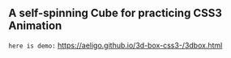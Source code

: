 A self-spinning Cube for practicing CSS3 Animation 
---
`here is demo:` https://aeligo.github.io/3d-box-css3-/3dbox.html
